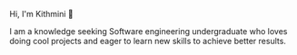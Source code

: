 Hi, I'm Kithmini 👋

I am a knowledge seeking Software engineering undergraduate who loves doing cool projects and eager to learn new skills to achieve better results. 
